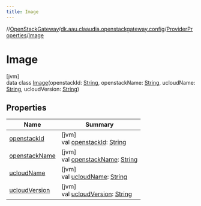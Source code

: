 ```yaml
---
title: Image
---
```

//[OpenStackGateway](../../../../index.html)/[dk.aau.claaudia.openstackgateway.config](../../index.html)/[ProviderProperties](../index.html)/[Image](index.html)



# Image



[jvm]\
data class [Image](index.html)(openstackId: [String](https://kotlinlang.org/api/latest/jvm/stdlib/kotlin/-string/index.html), openstackName: [String](https://kotlinlang.org/api/latest/jvm/stdlib/kotlin/-string/index.html), ucloudName: [String](https://kotlinlang.org/api/latest/jvm/stdlib/kotlin/-string/index.html), ucloudVersion: [String](https://kotlinlang.org/api/latest/jvm/stdlib/kotlin/-string/index.html))



## Properties


| Name | Summary |
|---|---|
| [openstackId](openstack-id.html) | [jvm]<br>val [openstackId](openstack-id.html): [String](https://kotlinlang.org/api/latest/jvm/stdlib/kotlin/-string/index.html) |
| [openstackName](openstack-name.html) | [jvm]<br>val [openstackName](openstack-name.html): [String](https://kotlinlang.org/api/latest/jvm/stdlib/kotlin/-string/index.html) |
| [ucloudName](ucloud-name.html) | [jvm]<br>val [ucloudName](ucloud-name.html): [String](https://kotlinlang.org/api/latest/jvm/stdlib/kotlin/-string/index.html) |
| [ucloudVersion](ucloud-version.html) | [jvm]<br>val [ucloudVersion](ucloud-version.html): [String](https://kotlinlang.org/api/latest/jvm/stdlib/kotlin/-string/index.html) |

